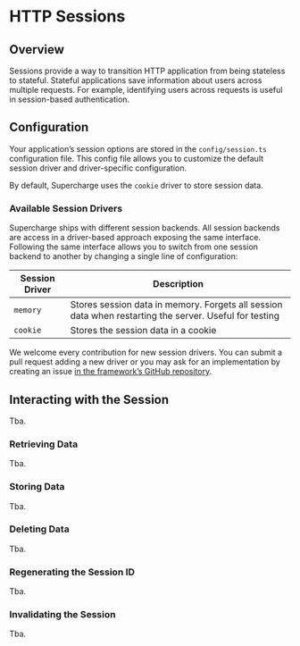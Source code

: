 # HTTP Sessions


## Overview
Sessions provide a way to transition HTTP application from being stateless to stateful. Stateful applications save information about users across multiple requests. For example, identifying users across requests is useful in session-based authentication.


## Configuration
Your application’s session options are stored in the `config/session.ts` configuration file. This config file allows you to customize the default session driver and driver-specific configuration.

By default, Supercharge uses the `cookie` driver to store session data.


### Available Session Drivers
Supercharge ships with different session backends. All session backends are access in a driver-based approach exposing the same interface. Following the same interface allows you to switch from one session backend to another by changing a single line of configuration:

| Session Driver   | Description                                  |
|----------------  |--------------------------------------------- |
| `memory`         | Stores session data in memory. Forgets all session data when restarting the server. Useful for testing |
| `cookie`         | Stores the session data in a cookie          |

We welcome every contribution for new session drivers. You can submit a pull request adding a new driver or you may ask for an implementation by creating an issue [in the framework’s GitHub repository](https://github.com/supercharge/framework).



## Interacting with the Session
Tba.


### Retrieving Data
Tba.


### Storing Data
Tba.


### Deleting Data
Tba.


### Regenerating the Session ID
Tba.


### Invalidating the Session
Tba.


